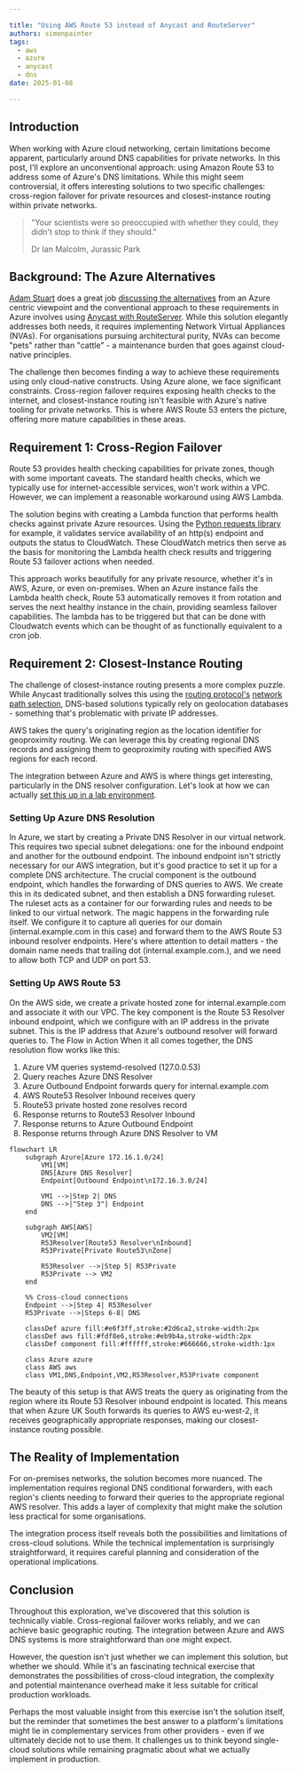 ```yaml
---

title: "Using AWS Route 53 instead of Anycast and RouteServer"
authors: simonpainter
tags:
  - aws
  - azure
  - anycast
  - dns
date: 2025-01-08

---
```


## Introduction

When working with Azure cloud networking, certain limitations become apparent, particularly around DNS capabilities for private networks. In this post, I'll explore an unconventional approach: using Amazon Route 53 to address some of Azure's DNS limitations. While this might seem controversial, it offers interesting solutions to two specific challenges: cross-region failover for private resources and closest-instance routing within private networks.
<!-- truncate -->
>"Your scientists were so preoccupied with whether they could, they didn't stop to think if they should."
>
>Dr Ian Malcolm, Jurassic Park

## Background: The Azure Alternatives

[Adam Stuart](https://www.youtube.com/c/AdamStuart1/videos) does a great job [discussing the alternatives](https://github.com/adstuart/azure-crossregion-private-lb) from an Azure centric viewpoint and the conventional approach to these requirements in Azure involves using [Anycast with RouteServer](anycast-route-server.md). While this solution elegantly addresses both needs, it requires implementing Network Virtual Appliances (NVAs). For organisations pursuing architectural purity, NVAs can become "pets" rather than "cattle" - a maintenance burden that goes against cloud-native principles.

The challenge then becomes finding a way to achieve these requirements using only cloud-native constructs. Using Azure alone, we face significant constraints. Cross-region failover requires exposing health checks to the internet, and closest-instance routing isn't feasible with Azure's native tooling for private networks. This is where AWS Route 53 enters the picture, offering more mature capabilities in these areas.

## Requirement 1: Cross-Region Failover

Route 53 provides health checking capabilities for private zones, though with some important caveats. The standard health checks, which we typically use for internet-accessible services, won't work within a VPC. However, we can implement a reasonable workaround using AWS Lambda.

The solution begins with creating a Lambda function that performs health checks against private Azure resources. Using the [Python requests library](https://pypi.org/project/requests/) for example, it validates service availability of an http(s) endpoint and outputs the status to CloudWatch. These CloudWatch metrics then serve as the basis for monitoring the Lambda health check results and triggering Route 53 failover actions when needed.

This approach works beautifully for any private resource, whether it's in AWS, Azure, or even on-premises. When an Azure instance fails the Lambda health check, Route 53 automatically removes it from rotation and serves the next healthy instance in the chain, providing seamless failover capabilities. The lambda has to be triggered but that can be done with Cloudwatch events which can be thought of as functionally equivalent to a cron job.

## Requirement 2: Closest-Instance Routing

The challenge of closest-instance routing presents a more complex puzzle. While Anycast traditionally solves this using the [routing protocol's](dijkstra-ospf.md) [network path selection](longest-prefix-matching.md), DNS-based solutions typically rely on geolocation databases - something that's problematic with private IP addresses.

AWS takes the query's originating region as the location identifier for geoproximity routing. We can leverage this by creating regional DNS records and assigning them to geoproximity routing with specified AWS regions for each record.

The integration between Azure and AWS is where things get interesting, particularly in the DNS resolver configuration. Let's look at how we can actually [set this up in a lab environment](https://github.com/simonpainter/cross-csp-r53).

### Setting Up Azure DNS Resolution

In Azure, we start by creating a Private DNS Resolver in our virtual network. This requires two special subnet delegations: one for the inbound endpoint and another for the outbound endpoint. The inbound endpoint isn't strictly necessary for our AWS integration, but it's good practice to set it up for a complete DNS architecture.
The crucial component is the outbound endpoint, which handles the forwarding of DNS queries to AWS. We create this in its dedicated subnet, and then establish a DNS forwarding ruleset. The ruleset acts as a container for our forwarding rules and needs to be linked to our virtual network.
The magic happens in the forwarding rule itself. We configure it to capture all queries for our domain (internal.example.com in this case) and forward them to the AWS Route 53 inbound resolver endpoints. Here's where attention to detail matters - the domain name needs that trailing dot (internal.example.com.), and we need to allow both TCP and UDP on port 53.

### Setting Up AWS Route 53

On the AWS side, we create a private hosted zone for internal.example.com and associate it with our VPC. The key component is the Route 53 Resolver inbound endpoint, which we configure with an IP address in the private subnet. This is the IP address that Azure's outbound resolver will forward queries to.
The Flow in Action
When it all comes together, the DNS resolution flow works like this:

1) Azure VM queries systemd-resolved (127.0.0.53)
2) Query reaches Azure DNS Resolver
3) Azure Outbound Endpoint forwards query for internal.example.com
4) AWS Route53 Resolver Inbound receives query
5) Route53 private hosted zone resolves record
6) Response returns to Route53 Resolver Inbound
7) Response returns to Azure Outbound Endpoint
8) Response returns through Azure DNS Resolver to VM

```mermaid
flowchart LR
    subgraph Azure[Azure 172.16.1.0/24]
        VM1[VM]
        DNS[Azure DNS Resolver]
        Endpoint[Outbound Endpoint\n172.16.3.0/24]
        
        VM1 -->|Step 2| DNS
        DNS -->|"Step 3"| Endpoint
    end

    subgraph AWS[AWS]
        VM2[VM]
        R53Resolver[Route53 Resolver\nInbound]
        R53Private[Private Route53\nZone]
        
        R53Resolver -->|Step 5| R53Private
        R53Private --> VM2
    end

    %% Cross-cloud connections
    Endpoint -->|Step 4| R53Resolver
    R53Private -->|Steps 6-8| DNS

    classDef azure fill:#e6f3ff,stroke:#2d6ca2,stroke-width:2px
    classDef aws fill:#fdf8e6,stroke:#eb9b4a,stroke-width:2px
    classDef component fill:#ffffff,stroke:#666666,stroke-width:1px
    
    class Azure azure
    class AWS aws
    class VM1,DNS,Endpoint,VM2,R53Resolver,R53Private component
```

The beauty of this setup is that AWS treats the query as originating from the region where its Route 53 Resolver inbound endpoint is located. This means that when Azure UK South forwards its queries to AWS eu-west-2, it receives geographically appropriate responses, making our closest-instance routing possible.

## The Reality of Implementation

For on-premises networks, the solution becomes more nuanced. The implementation requires regional DNS conditional forwarders, with each region's clients needing to forward their queries to the appropriate regional AWS resolver. This adds a layer of complexity that might make the solution less practical for some organisations.

The integration process itself reveals both the possibilities and limitations of cross-cloud solutions. While the technical implementation is surprisingly straightforward, it requires careful planning and consideration of the operational implications.

## Conclusion

Throughout this exploration, we've discovered that this solution is technically viable. Cross-regional failover works reliably, and we can achieve basic geographic routing. The integration between Azure and AWS DNS systems is more straightforward than one might expect.

However, the question isn't just whether we can implement this solution, but whether we should. While it's an fascinating technical exercise that demonstrates the possibilities of cross-cloud integration, the complexity and potential maintenance overhead make it less suitable for critical production workloads.

Perhaps the most valuable insight from this exercise isn't the solution itself, but the reminder that sometimes the best answer to a platform's limitations might lie in complementary services from other providers - even if we ultimately decide not to use them. It challenges us to think beyond single-cloud solutions while remaining pragmatic about what we actually implement in production.
